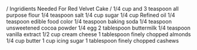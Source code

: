 \/ Ingridients Needed For Red Velvet Cake \/
1/4 cup and 3 teaspoon all purpose flour
1/4 teaspoon salt
1/4 cup sugar
1/4 cup Refined oil
1/4 teaspoon edible food color
1/4 teaspoon baking soda
1/4 teaspoon unsweetened cocoa powder
1/4 egg
2 tablespoon buttermilk
1/4 teaspoon vanilla extract
1/2 cup cream cheese
1 tablespoon finely chopped almonds
1/4 cup butter
1 cup icing sugar
1 tablespoon finely chopped cashews